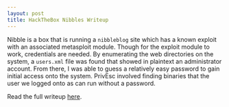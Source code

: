 ```yaml
---
layout: post
title: HackTheBox Nibbles Writeup
---
```


Nibble is a box that is running a `nibbleblog` site which has a known exploit with an associated metasploit module. Though for the exploit module to work, credentials are needed. By enumerating the web directories on the system, a `users.xml` file was found that showed in plaintext an administrator account. From there, I was able to guess a relatively easy password to gain initial access onto the system. PrivEsc involved finding binaries that the user we logged onto as can run without a password.

Read the full writeup [here](https://burntxnoodle.github.io/writeups/HTB-Nibbles/).